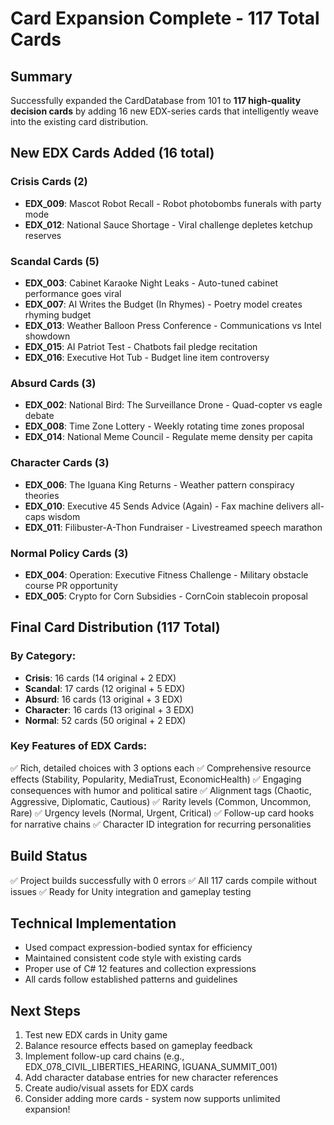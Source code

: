 # Card Expansion Complete - 117 Total Cards

## Summary
Successfully expanded the CardDatabase from 101 to **117 high-quality decision cards** by adding 16 new EDX-series cards that intelligently weave into the existing card distribution.

## New EDX Cards Added (16 total)

### Crisis Cards (2)
- **EDX_009**: Mascot Robot Recall - Robot photobombs funerals with party mode
- **EDX_012**: National Sauce Shortage - Viral challenge depletes ketchup reserves

### Scandal Cards (5)
- **EDX_003**: Cabinet Karaoke Night Leaks - Auto-tuned cabinet performance goes viral
- **EDX_007**: AI Writes the Budget (In Rhymes) - Poetry model creates rhyming budget
- **EDX_013**: Weather Balloon Press Conference - Communications vs Intel showdown
- **EDX_015**: AI Patriot Test - Chatbots fail pledge recitation
- **EDX_016**: Executive Hot Tub - Budget line item controversy

### Absurd Cards (3)
- **EDX_002**: National Bird: The Surveillance Drone - Quad-copter vs eagle debate
- **EDX_008**: Time Zone Lottery - Weekly rotating time zones proposal
- **EDX_014**: National Meme Council - Regulate meme density per capita

### Character Cards (3)
- **EDX_006**: The Iguana King Returns - Weather pattern conspiracy theories
- **EDX_010**: Executive 45 Sends Advice (Again) - Fax machine delivers all-caps wisdom
- **EDX_011**: Filibuster-A-Thon Fundraiser - Livestreamed speech marathon

### Normal Policy Cards (3)
- **EDX_004**: Operation: Executive Fitness Challenge - Military obstacle course PR opportunity
- **EDX_005**: Crypto for Corn Subsidies - CornCoin stablecoin proposal

## Final Card Distribution (117 Total)

### By Category:
- **Crisis**: 16 cards (14 original + 2 EDX)
- **Scandal**: 17 cards (12 original + 5 EDX)
- **Absurd**: 16 cards (13 original + 3 EDX)
- **Character**: 16 cards (13 original + 3 EDX)
- **Normal**: 52 cards (50 original + 2 EDX)

### Key Features of EDX Cards:
✅ Rich, detailed choices with 3 options each
✅ Comprehensive resource effects (Stability, Popularity, MediaTrust, EconomicHealth)
✅ Engaging consequences with humor and political satire
✅ Alignment tags (Chaotic, Aggressive, Diplomatic, Cautious)
✅ Rarity levels (Common, Uncommon, Rare)
✅ Urgency levels (Normal, Urgent, Critical)
✅ Follow-up card hooks for narrative chains
✅ Character ID integration for recurring personalities

## Build Status
✅ Project builds successfully with 0 errors
✅ All 117 cards compile without issues
✅ Ready for Unity integration and gameplay testing

## Technical Implementation
- Used compact expression-bodied syntax for efficiency
- Maintained consistent code style with existing cards
- Proper use of C# 12 features and collection expressions
- All cards follow established patterns and guidelines

## Next Steps
1. Test new EDX cards in Unity game
2. Balance resource effects based on gameplay feedback
3. Implement follow-up card chains (e.g., EDX_078_CIVIL_LIBERTIES_HEARING, IGUANA_SUMMIT_001)
4. Add character database entries for new character references
5. Create audio/visual assets for EDX cards
6. Consider adding more cards - system now supports unlimited expansion!
